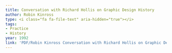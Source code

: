 ```yaml
---
title: Conversation with Richard Hollis on Graphic Design History
author: Robin Kinross
type: <i class="fa fa-file-text" aria-hidden="true"></i>
tags:
- Practice
- History
year: 1992
link: 'PDF/Robin Kinross Conversation with Richard Hollis on Graphic Design History 1992.pdf'
---
```

